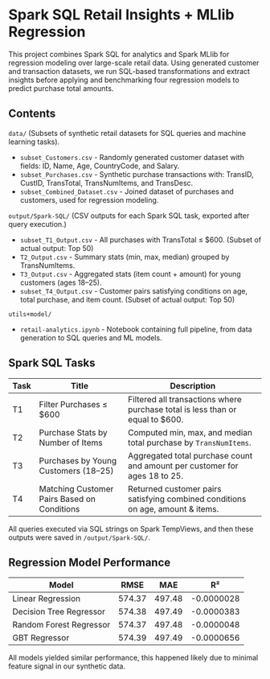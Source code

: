 # Spark SQL Retail Insights + MLlib Regression

This project combines Spark SQL for analytics and Spark MLlib for regression modeling over large-scale retail data. Using generated customer and transaction datasets, we run SQL-based transformations and extract insights before applying and benchmarking four regression models to predict purchase total amounts.

## Contents  

`data/`  (Subsets of synthetic retail datasets for SQL queries and machine learning tasks).  
- `subset_Customers.csv` - Randomly generated customer dataset with fields: ID, Name, Age, CountryCode, and Salary.  
- `subset_Purchases.csv` - Synthetic purchase transactions with: TransID, CustID, TransTotal, TransNumItems, and TransDesc.
- `subset_Combined_Dataset.csv` - Joined dataset of purchases and customers, used for regression modeling.

`output/Spark-SQL/`  (CSV outputs for each Spark SQL task, exported after query execution.)   
- `subset_T1_Output.csv` - All purchases with TransTotal ≤ $600. (Subset of actual output: Top 50)  
- `T2_Output.csv` - Summary stats (min, max, median) grouped by TransNumItems.
- `T3_Output.csv` - Aggregated stats (item count + amount) for young customers (ages 18–25).
- `subset_T4_Output.csv` - Customer pairs satisfying conditions on age, total purchase, and item count. (Subset of actual output: Top 50)  

`utils+model/`   
- `retail-analytics.ipynb` - Notebook containing full pipeline, from data generation to SQL queries and ML models.  

## Spark SQL Tasks  

| **Task** | **Title**                                   | **Description**                                                                |
| -------- | ------------------------------------------- | ------------------------------------------------------------------------------ |
| T1       | Filter Purchases ≤ \$600                    | Filtered all transactions where purchase total is less than or equal to \$600. |
| T2       | Purchase Stats by Number of Items           | Computed min, max, and median total purchase by `TransNumItems`.               |
| T3       | Purchases by Young Customers (18–25)        | Aggregated total purchase count and amount per customer for ages 18 to 25.     |
| T4       | Matching Customer Pairs Based on Conditions | Returned customer pairs satisfying combined conditions on age, amount & items. |

All queries executed via SQL strings on Spark TempViews, and then these outputs were saved in `/output/Spark-SQL/`.   

## Regression Model Performance

| **Model**               | **RMSE** | **MAE** | **R²**     |
| ----------------------- | -------- | ------- | ---------- |
| Linear Regression       | 574.37   | 497.48  | -0.0000028 |
| Decision Tree Regressor | 574.38   | 497.49  | -0.0000383 |
| Random Forest Regressor | 574.37   | 497.48  | -0.0000048 |
| GBT Regressor           | 574.39   | 497.49  | -0.0000656 |

All models yielded similar performance, this happened likely due to minimal feature signal in our synthetic data.
